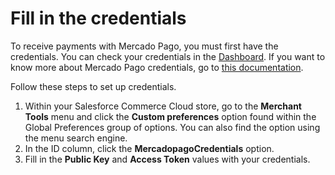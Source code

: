 # Fill in the credentials

To receive payments with Mercado Pago, you must first have the credentials. You can check your credentials in the [Dashboard](/developers/panel). If you want to know more about Mercado Pago credentials, go to [this documentation](/developers/en/docs/salesforce/additional-content/credentials).

Follow these steps to set up credentials.

1. Within your Salesforce Commerce Cloud store, go to the **Merchant Tools** menu and click the **Custom preferences** option found within the Global Preferences group of options. You can also find the option using the menu search engine.
2. In the ID column, click the **MercadopagoCredentials** option.
3. Fill in the **Public Key** and **Access Token** values with your credentials.